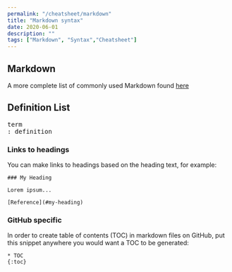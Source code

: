 ```yaml
---
permalink: "/cheatsheet/markdown"
title: "Markdown syntax"
date: 2020-06-01
description: ""
tags: ["Markdown", "Syntax","Cheatsheet"]
---
```


## Markdown

A more complete list of commonly used Markdown found [here](https://www.markdownguide.org/basic-syntax)

## Definition List
<pre>
term
: definition
</pre>

### Links to headings

You can make links to headings based on the heading text, for example:
```
### My Heading

Lorem ipsum...

[Reference](#my-heading)
```

### GitHub specific

In order to create table of contents (TOC) in markdown files on GitHub, put this snippet anywhere you would want a TOC to be generated:
```
* TOC
{:toc}
```
